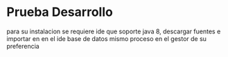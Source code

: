# Prueba Desarrollo 

 para su instalacion se requiere ide que soporte java 8, descargar fuentes e importar en en el ide
 base de datos mismo proceso en el gestor  de su preferencia 
